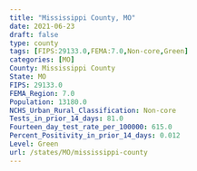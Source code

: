 ```yaml
---
title: "Mississippi County, MO"
date: 2021-06-23
draft: false
type: county
tags: [FIPS:29133.0,FEMA:7.0,Non-core,Green]
categories: [MO]
County: Mississippi County
State: MO
FIPS: 29133.0
FEMA_Region: 7.0
Population: 13180.0
NCHS_Urban_Rural_Classification: Non-core
Tests_in_prior_14_days: 81.0
Fourteen_day_test_rate_per_100000: 615.0
Percent_Positivity_in_prior_14_days: 0.012
Level: Green
url: /states/MO/mississippi-county
---
```



